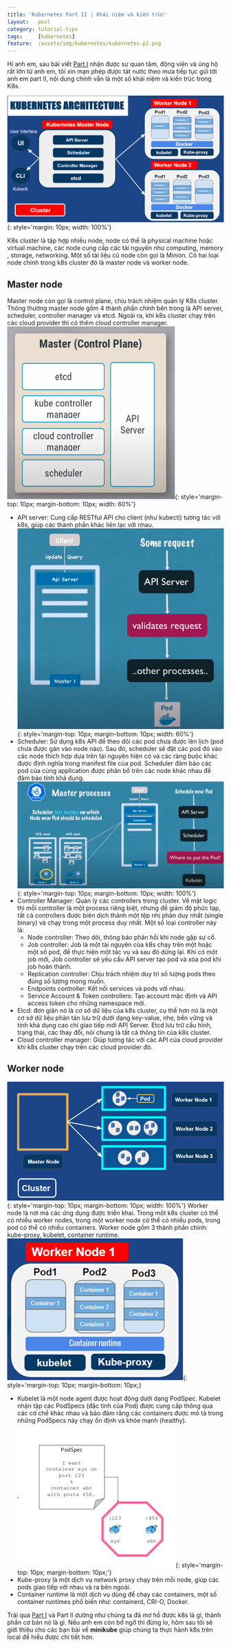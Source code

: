 ```yaml
---
title: 'Kubernetes Part II | Khái niệm và kiến trúc'
layout:   post
category: tutorial-tips
tags:     [kubernetes]
feature:  /assets/img/kubernetes/kubernetes-p2.png
---
```


Hí anh em, sau bài viết [Part I](https://blog.thiennk.net/2021-08-04/kubernetes-basic-p1.html) nhận
được sự quan tâm, động viên và ủng hộ rất lớn từ anh em, tôi xin mạn phép được tát nước theo mưa tiếp tục
gửi tới anh em part II, nội dung chính vẫn là một số khái niệm và kiến trúc trong K8s.

<!--more-->

![](/assets/img/kubernetes/k8s-architecture-1.png?style=center){: style='margin: 10px; width: 100%'}

K8s cluster là tập hợp nhiều node, node có thể là physical machine hoặc virtual machine, các node cung cấp
các tài nguyên như computing, memory , storage, networking. Một số tài liệu cũ node còn gọi là Minion.
Có hai loại node chính trong k8s cluster đó là master node và worker node.

## Master node
Master node còn gọi là control plane, chịu trách nhiệm quản lý K8s cluster. Thông thường master node gồm
4 thành phần chính bên trong là API server, scheduler, controller manager và etcd. Ngoài ra, khi k8s cluster chạy trên các
cloud provider thì có thêm cloud controller manager.
![](/assets/img/kubernetes/master-node.png?style=center){: style='margin-top: 10px; margin-bottom: 10px; width: 60%'}
* API server: Cung cấp RESTful API cho client (như kubectl) tương tác với k8s, giúp các thành phần khác liên lạc với
nhau.
  ![](/assets/img/kubernetes/api-server.png?style=center){: style='margin-top: 10px; margin-bottom: 10px; width: 60%'}
* Scheduler: Sử dụng k8s API để theo dõi các pod chưa được lên lịch (pod chưa được gán vào node nào). Sau đó, scheduler sẽ đặt
  các pod đó vào các node thích hợp dựa trên tài nguyên hiện có và các ràng buộc khác được định nghĩa trong manifest file của pod. Scheduler
  đảm bảo các pod của cùng application được phân bố trên các node khác nhau để đảm bảo tính khả dụng.
  ![](/assets/img/kubernetes/scheduler.png?style=center){: style='margin-top: 10px; margin-bottom: 10px; width: 100%'}
* Controller Manager: Quản lý các controllers trong cluster. Về mặt logic thì mỗi controller là một process riêng biệt, nhưng để giảm độ phức tạp, tất cả controllers được biên dịch thành một tệp nhị phân duy nhất (single binary) và chạy trong một process duy nhất. Một số loại controller này là:
  * Node controller: Theo dõi, thông báo phản hồi khi node gặp sự cố.
  * Job controller: Job là một tài nguyên của k8s chạy trên một hoặc một số pod, để thực hiện một tác vụ và sau đó dừng lại. Khi có một job mới, Job controller sẽ yêu cầu API server tạo pod và xóa pod khi job hoàn thành.
  * Replication controller: Chịu trách nhiệm duy trì số lượng pods theo đúng số lượng mong muốn.
  * Endpoints controller: Kết nối services và pods với nhau.
  * Service Account & Token controllers: Tạo account mặc định và API access token cho những namespace mới.
* Etcd: đơn giản nó là cơ sở dữ liệu của k8s cluster, cụ thể hơn nó là một cơ sở dữ liệu phân tán lưu trữ dưới dạng key-value, nhẹ, bền vững và tính khả dụng cao chỉ giao tiếp mới API Server. Etcd lưu trữ cấu hình, trạng thái, các thay đổi, nói chung là tất cả thông tin của k8s cluster.
* Cloud controller manager: Giúp tương tác với các API của cloud provider khi k8s cluster chạy trên các cloud provider đó.
  
## Worker node
![](/assets/img/kubernetes/worker-node-1.png?style=center){: style='margin-top: 10px; margin-bottom: 10px; width: 100%'}
Worker node là nơi mà các ứng dụng được triển khai. Trong một k8s cluster có thể  có nhiều worker nodes, trong một worker node có thể có nhiều pods, trong pod có thể có nhiều containers. Worker node gồm 3 thành phần chính: kube-proxy, kubelet, container runtime.
![](/assets/img/kubernetes/worker-node-2.png?style=center){: style='margin-top: 10px; margin-bottom: 10px;}
* Kubelet là một node agent được hoạt động dưới dạng PodSpec. Kubelet nhận tập các PodSpecs (đặc tính của Pod) được cung cấp thông qua các cơ chế khác nhau và bảo đảm rằng các containers được mô tả trong những PodSpecs này chạy ổn định và khỏe mạnh (healthy).
![](/assets/img/kubernetes/podSpec.png?style=center){: style='margin-top: 10px; margin-bottom: 10px;'}
* Kube-proxy là một dịch vụ network proxy chạy trên mỗi node, giúp các pods giao tiếp với nhau và ra bên ngoài.
* Container runtime là một dịch vụ dùng để chạy các containers, một số container runtimes phổ biến như: containerd, CRI-O, Docker.


Trải qua [Part I](https://blog.thiennk.net/2021-08-04/kubernetes-basic-p1.html) và Part II dường như chúng ta đã mơ hồ được k8s là gì, thành phần cơ bản nó là gì. Nếu anh em còn bỡ ngỡ thì đừng lo, hôm sau tôi sẽ giới thiệu cho các bạn bài về **minikube** giúp chúng ta thực hành k8s trên local để hiểu được chi tiết hơn.